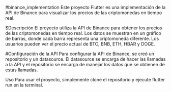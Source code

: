 #binance_implementation
Este proyecto Flutter es una implementación de la API de Binance para visualizar los precios de las criptomonedas en tiempo real.

$Descripción
El proyecto utiliza la API de Binance para obtener los precios de las criptomonedas en tiempo real. Los datos se muestran en un gráfico de barras, donde cada barra representa una criptomoneda diferente. Los usuarios pueden ver el precio actual de BTC, BNB, ETH, HBAR y DOGE.

#Configuración de la API
Para configurar la API de Binance, se creó un repositorio y un datasource. El datasource se encarga de hacer las llamadas a la API y el repositorio se encarga de manejar los datos que se obtienen de estas llamadas.

Uso
Para usar el proyecto, simplemente clone el repositorio y ejecute flutter run en la terminal.
